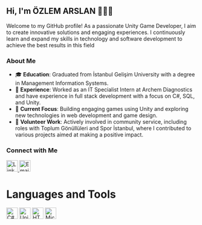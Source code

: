## Hi, I'm ÖZLEM ARSLAN 👋👩‍💻

Welcome to my GitHub profile! As a passionate Unity Game Developer, I aim to create innovative solutions and engaging experiences. I continuously learn and expand my skills in technology and software development to achieve the best results in this field

### About Me

- 🎓 **Education**: Graduated from İstanbul Gelişim University with a degree in Management Information Systems.
- 💼 **Experience**: Worked as an IT Specialist Intern at Archem Diagnostics and have experience in full stack development with a focus on C#, SQL, and Unity.
- 🚀 **Current Focus**: Building engaging games using Unity and exploring new technologies in web development and game design.
- 🤝 **Volunteer Work**: Actively involved in community service, including roles with Toplum Gönüllüleri and Spor İstanbul, where I contributed to various projects aimed at making a positive impact.

### Connect with Me

  <a href="https://www.linkedin.com/in/ozlem--arslan/" target="_blank">
    <img src="https://cdn2.iconfinder.com/data/icons/social-media-2285/512/1_Linkedin_unofficial_colored_svg-64.png" alt="LinkedIn" width="30" height="30"/>
  </a>
 
  <a href="mailto:arslaanozlemm@gmail.com">
    <img src="https://cdn4.iconfinder.com/data/icons/logos-brands-in-colors/48/google-gmail-64.png" alt="Email" width="30" height="30"/>
  </a>


# Languages and Tools
<img src="https://cdn0.iconfinder.com/data/icons/programming-1-1/32/Programming_C-4-64.png" alt="C#" width="30" height="30"/>
<img src="https://cdn0.iconfinder.com/data/icons/web-social-and-folder-icons/512/Unity_3D.png" alt="Unity" width="30" height="30"/>
<img src="https://cdn3.iconfinder.com/data/icons/picons-social/57/10-html5-64.png" alt="HTML" width="30" height="30"/>
<img src="https://cdn4.iconfinder.com/data/icons/social-media-logos-6/512/76-office-64.png" alt="Microsoft Office" width="30" height="30"/>


